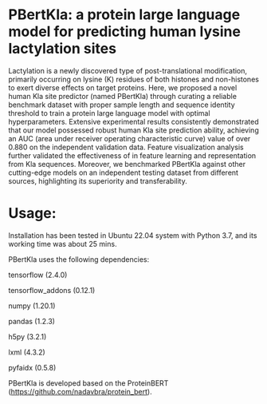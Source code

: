 # PBertKla: a protein large language model for predicting human lysine lactylation sites

Lactylation is a newly discovered type of post-translational modification, primarily occurring on lysine (K) residues of both histones and non-histones to exert diverse effects on target proteins. Here, we proposed a novel human Kla site predictor (named PBertKla) through curating a reliable benchmark dataset with proper sample length and sequence identity threshold to train a protein large language model with optimal hyperparameters. Extensive experimental results consistently demonstrated that our model possessed robust human Kla site prediction ability, achieving an AUC (area under receiver operating characteristic curve) value of over 0.880 on the independent validation data. Feature visualization analysis further validated the effectiveness of in feature learning and representation from Kla sequences. Moreover, we benchmarked PBertKla against other cutting-edge models on an independent testing dataset from different sources, highlighting its superiority and transferability.


# Usage:
Installation has been tested in Ubuntu 22.04 system with Python 3.7, and its working time was about 25 mins.

PBertKla uses the following dependencies:

tensorflow (2.4.0)

tensorflow_addons (0.12.1)

numpy (1.20.1)

pandas (1.2.3)

h5py (3.2.1)

lxml (4.3.2)

pyfaidx (0.5.8)

PBertKla is developed based on the ProteinBERT (https://github.com/nadavbra/protein_bert).
